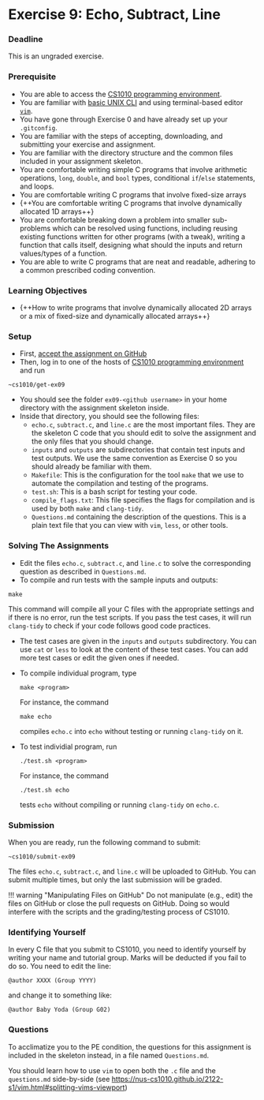 # Exercise 9: Echo, Subtract, Line

### Deadline

This is an ungraded exercise.

### Prerequisite

- You are able to access the [CS1010 programming environment](environments.md).
- You are familiar with [basic UNIX CLI](unix.md) and using terminal-based editor [`vim`](vim.md).
- You have gone through Exercise 0 and have already set up your `.gitconfig`.
- You are familiar with the steps of accepting, downloading, and submitting your exercise and assignment.
- You are familiar with the directory structure and the common files included in your assignment skeleton.
- You are comfortable writing simple C programs that involve arithmetic operations, `long`, `double`, and `bool` types, conditional `if`/`else` statements, and loops.
- You are comfortable writing C programs that involve fixed-size arrays
- {++You are comfortable writing C programs that involve dynamically allocated 1D arrays++}
- You are comfortable breaking down a problem into smaller sub-problems which can be resolved using functions, including reusing existing functions written for other programs (with a tweak), writing a function that calls itself, designing what should the inputs and return values/types of a function.
- You are able to write C programs that are neat and readable, adhering to a common prescribed coding convention.

### Learning Objectives

- {++How to write programs that involve dynamically allocated 2D arrays or a mix of fixed-size and dynamically allocated arrays++}

### Setup

- First, [accept the assignment on GitHub](https://classroom.github.com/a/fgzu5LgX)
- Then, log in to one of the hosts of [CS1010 programming environment](environments.md) and run

```
~cs1010/get-ex09
```

- You should see the folder `ex09-<github username>` in your home directory with the assignment skeleton inside.
- Inside that directory, you should see the following files:
    - `echo.c`, `subtract.c`, and `line.c` are the most important files.  They are the skeleton C code that you should edit to solve the assignment and the only files that you should change.
    - `inputs` and `outputs` are subdirectories that contain test inputs and test outputs.  We use the same convention as Exercise 0 so you should already be familiar with them.
    - `Makefile`: This is the configuration for the tool `make` that we use to automate the compilation and testing of the programs.  
    - `test.sh`: This is a bash script for testing your code.
    - `compile_flags.txt`: This file specifies the flags for compilation and is used by both `make` and `clang-tidy`.
	- `Questions.md` containing the description of the questions.  This is a plain text file that you can view with `vim`, `less`, or other tools.

### Solving The Assignments

- Edit the files `echo.c`, `subtract.c`, and `line.c` to solve the corresponding question as described in `Questions.md`.
- To compile and run tests with the sample inputs and outputs:
```
make
```
This command will compile all your C files with the appropriate settings and if there is no error, run the test scripts.  If you pass the test cases, it will run `clang-tidy` to check if your code follows good code practices.

- The test cases are given in the `inputs` and `outputs` subdirectory.  You can use `cat` or `less` to look at the content of these test cases.  You can add more test cases or edit the given ones if needed.

- To compile individual program, type
	```
	make <program>
	```
	For instance, the command
	```
	make echo
	```
	compiles `echo.c` into `echo` without testing or running `clang-tidy` on it.

- To test individial program, run
	```
	./test.sh <program>
	```

	For instance, the command
	```
	./test.sh echo
	```
	tests `echo` without compiling or running `clang-tidy` on `echo.c`.

### Submission

When you are ready, run the following command to submit:

```
~cs1010/submit-ex09
```

The files `echo.c`, `subtract.c`, and `line.c` will be uploaded to GitHub.  You can submit multiple times, but only the last submission will be graded.

!!! warning "Manipulating Files on GitHub"
    Do not manipulate (e.g., edit) the files on GitHub or close the pull requests on GitHub.  Doing so would interfere with the scripts and the grading/testing process of CS1010.

### Identifying Yourself

In every C file that you submit to CS1010, you need to identify yourself by writing your name and tutorial group. Marks will be deducted if you fail to do so. You need to edit the line:

```
@author XXXX (Group YYYY)
```

and change it to something like:

```
@author Baby Yoda (Group G02)
```

### Questions

To acclimatize you to the PE condition, the questions for this assignment is included in the skeleton instead, in a file named `Questions.md`.

You should learn how to use `vim` to open both the `.c` file and the `questions.md` side-by-side (see https://nus-cs1010.github.io/2122-s1/vim.html#splitting-vims-viewport)
